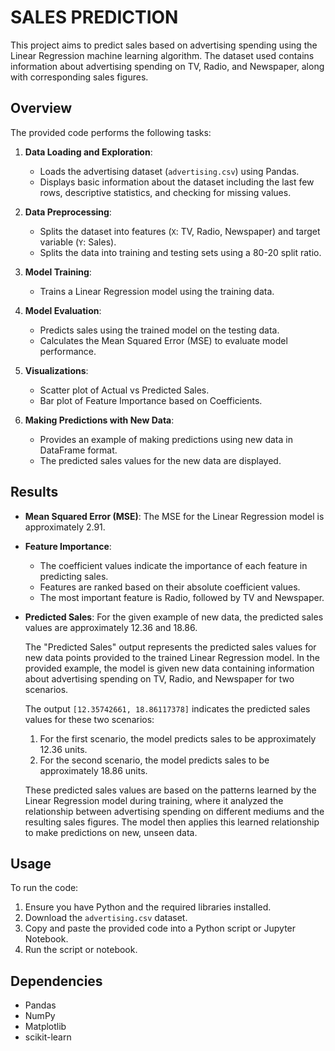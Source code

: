 # SALES PREDICTION 

This project aims to predict sales based on advertising spending using the Linear Regression machine learning algorithm. The dataset used contains information about advertising spending on TV, Radio, and Newspaper, along with corresponding sales figures.

## Overview

The provided code performs the following tasks:

1. **Data Loading and Exploration**: 
    - Loads the advertising dataset (`advertising.csv`) using Pandas.
    - Displays basic information about the dataset including the last few rows, descriptive statistics, and checking for missing values.

2. **Data Preprocessing**:
    - Splits the dataset into features (`X`: TV, Radio, Newspaper) and target variable (`Y`: Sales).
    - Splits the data into training and testing sets using a 80-20 split ratio.

3. **Model Training**:
    - Trains a Linear Regression model using the training data.

4. **Model Evaluation**:
    - Predicts sales using the trained model on the testing data.
    - Calculates the Mean Squared Error (MSE) to evaluate model performance.

5. **Visualizations**:
    - Scatter plot of Actual vs Predicted Sales.
    - Bar plot of Feature Importance based on Coefficients.

6. **Making Predictions with New Data**:
    - Provides an example of making predictions using new data in DataFrame format.
    - The predicted sales values for the new data are displayed.

## Results

- **Mean Squared Error (MSE)**: The MSE for the Linear Regression model is approximately 2.91.
- **Feature Importance**:
    - The coefficient values indicate the importance of each feature in predicting sales.
    - Features are ranked based on their absolute coefficient values.
    - The most important feature is Radio, followed by TV and Newspaper.
- **Predicted Sales**: For the given example of new data, the predicted sales values are approximately 12.36 and 18.86.

    The "Predicted Sales" output represents the predicted sales values for new data points provided to the trained Linear Regression model. In the provided example, the model is given new data containing information about advertising spending on TV, Radio, and Newspaper for two scenarios.

    The output `[12.35742661, 18.86117378]` indicates the predicted sales values for these two scenarios:

    1. For the first scenario, the model predicts sales to be approximately 12.36 units.
    2. For the second scenario, the model predicts sales to be approximately 18.86 units.

    These predicted sales values are based on the patterns learned by the Linear Regression model during training, where it analyzed the relationship between advertising spending on different mediums and the resulting sales figures. The model then applies this learned relationship to make predictions on new, unseen data.


## Usage

To run the code:
1. Ensure you have Python and the required libraries installed.
2. Download the `advertising.csv` dataset.
3. Copy and paste the provided code into a Python script or Jupyter Notebook.
4. Run the script or notebook.

## Dependencies

- Pandas
- NumPy
- Matplotlib
- scikit-learn



